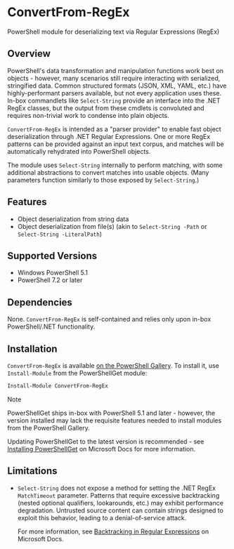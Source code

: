 # ConvertFrom-RegEx
PowerShell module for deserializing text via Regular Expressions (RegEx)

## Overview
PowerShell's data transformation and manipulation functions work best on objects - however, many scenarios still require interacting with serialized, stringified data. Common structured formats (JSON, XML, YAML, etc.) have highly-performant parsers available, but not every application uses these. In-box commandlets like `Select-String` provide an interface into the .NET RegEx classes, but the output from these cmdlets is convoluted and requires non-trivial work to condense into plain objects.

`ConvertFrom-RegEx` is intended as a "parser provider" to enable fast object deserialization through .NET Regular Expressions. One or more RegEx patterns can be provided against an input text corpus, and matches will be automatically rehydrated into PowerShell objects. 

The module uses `Select-String` internally to perform matching, with some additional abstractions to convert matches into usable objects. (Many parameters function similarly to those exposed by `Select-String`.)

## Features
* Object deserialization from string data
* Object deserialization from file(s) (akin to `Select-String -Path` or `Select-String -LiteralPath`)

## Supported Versions
* Windows PowerShell 5.1
* PowerShell 7.2 or later

## Dependencies
None. `ConvertFrom-RegEx` is self-contained and relies only upon in-box PowerShell/.NET functionality.

## Installation
`ConvertFrom-RegEx` is available [on the PowerShell Gallery](https://www.powershellgallery.com/packages/ConvertFrom-RegEx). To install it, use `Install-Module` from the PowerShellGet module:

```powershell
Install-Module ConvertFrom-RegEx
```

> [!NOTE]
> PowerShellGet ships in-box with PowerShell 5.1 and later - however, the version installed may lack the requisite features needed to install modules from the PowerShell Gallery.
>   
> Updating PowerShellGet to the latest version is recommended - see [Installing PowerShellGet](https://learn.microsoft.com/en-us/powershell/scripting/gallery/installing-psget) on Microsoft Docs for more information.

## Limitations
* `Select-String` does not expose a method for setting the .NET RegEx `MatchTimeout` parameter. Patterns that require excessive backtracking (nested optional qualifiers, lookarounds, etc.) may exhibit performance degradation. Untrusted source content can contain strings designed to exploit this behavior, leading to a denial-of-service attack.

  For more information, see [Backtracking in Regular Expressions](https://learn.microsoft.com/en-us/dotnet/standard/base-types/backtracking-in-regular-expressions) on Microsoft Docs.